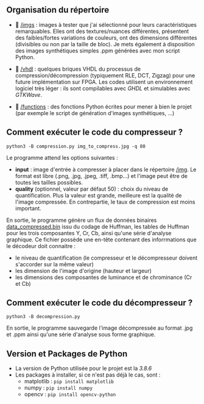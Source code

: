 
## Organisation du répertoire

* :file_folder: [/imgs](imgs) : images à tester que j'ai sélectionné pour leurs caractéristiques remarquables. Elles ont des textures/nuances différentes, présentent des faibles/fortes variations de couleurs, ont des dimensions différentes (divisibles ou non par la taille de bloc). Je mets également à disposition des images synthétiques simples .ppm générées avec mon script Python.

* :file_folder: [/vhdl](vhdl) : quelques briques VHDL du processus de compression/décompression (typiquement RLE, DCT, Zigzag) pour une future implémentation sur FPGA. Les codes utilisent un environnement logiciel très léger : ils sont compilables avec *GHDL* et simulables avec *GTKWave*.

* :file_folder: [/functions](functions) : des fonctions Python écrites pour mener à bien le projet (par exemple le script de génération d'images synthétiques, ...)


## Comment exécuter le code du compresseur ?

    python3 -B compression.py img_to_compress.jpg -q 80


Le programme attend les options suivantes :

- **input** : image d'entrée à compresser à placer dans le répertoire [/img](img). Le format est libre (.png, .jpg, .jpeg, .tiff, .bmp...) et l'image peut être de toutes les tailles possibles.
- **quality** (optionnel, valeur par défaut 50) : choix du niveau de quantification. Plus la valeur est grande, meilleure est la qualité de l'image compressée. En contrepartie, le taux de compression est moins important. 

En sortie, le programme génère un flux de données binaires [data_compressed.bin](data_compressed.bin) issu du codage de Huffman, les tables de Huffman pour les trois composantes Y, Cr, Cb, ainsi qu'une série d'analyse graphique.
Ce fichier possède une en-tête contenant des inforrmations que le décodeur doit connaitre :

- le niveau de quantification (le compresseur et le décompresseur doivent s'accorder sur la même valeur)
- les dimension de l'image d'origine (hauteur et largeur)
- les dimensions des composantes de luminance et de chrominance (Cr et Cb)

## Comment exécuter le code du décompresseur ?

    python3 -B decompression.py


En sortie, le programme sauvegarde l'image décompressée au format .jpg et .ppm ainsi qu'une série d'analyse sous forme graphique.


## Version et Packages de Python

- La version de Python utilisée pour le projet est la *3.8.6*
- Les packages à installer, si ce n'est pas déjà le cas, sont :
    - matplotlib : `pip install matplotlib`
    - numpy : `pip install numpy`
    - opencv : `pip install opencv-python`
